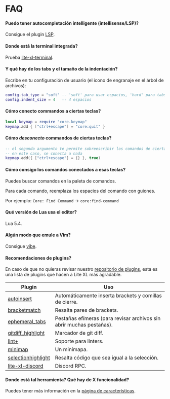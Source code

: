 # FAQ

#### Puedo tener autocompletación intelligente (intellisense/LSP)?

Consigue el plugin [LSP].

#### Donde está la terminal integrada?

Prueba [lite-xl-terminal].

#### Y qué hay de los tabs y el tamaño de la indentación?

Escribe en tu configuración de usuario (el icono de engranaje en el árbol de archivos):

```lua
config.tab_type = "soft" -- 'soft' para usar espacios, 'hard' para tabs reales (\t)
config.indent_size = 4   -- 4 espacios
```

#### Cómo conecto commandos a ciertas teclas?

```lua
local keymap = require "core.keymap"
keymap.add { ["ctrl+escape"] = "core:quit" }
```

#### Cómo *desconecto* commandos de ciertas teclas?

```lua
-- el segundo argumento te permite sobreescribir los comandos de ciertas teclas
-- en este caso, se conecta a nada
keymap.add({ ["ctrl+escape"] = {} }, true)
```

#### Cómo consigo los comandos conectados a esas teclas?

Puedes buscar comandos en la paleta de comandos.

Para cada comando, reemplaza los espacios del comando con guiones.

Por ejemplo: `Core: Find Command` → `core:find-command`

#### Qué versión de Lua usa el editor?

Lua 5.4.

#### Algún modo que emule a Vim?

Consigue [vibe].

#### Recomendaciones de plugins?

En caso de que no quieras revisar nuestro [repositorio de plugins][1],
esta es una lista de plugins que hacen a Lite XL más agradable.

| Plugin               | Uso
| ---                  | ---
| [autoinsert]         | Automáticamente inserta brackets y comillas de cierre.
| [bracketmatch]       | Resalta pares de brackets.
| [ephemeral_tabs]     | Pestañas efímeras (para revisar archivos sin abrir muchas pestañas).
| [gitdiff_highlight]  | Marcador de git diff.
| [lint+]              | Soporte para linters.
| [minimap]            | Un minimapa.
| [selectionhighlight] | Resalta código que sea igual a la selección.
| [lite-xl-discord]    | Discord RPC.

#### Donde está tal herramienta? Qué hay de X funcionalidad?

Puedes tener más información en la [página de características](/es/about/features).


[LSP]:                https://github.com/lite-xl/lite-xl-lsp
[lite-xl-terminal]:   https://github.com/adamharrison/lite-xl-terminal
[vibe]:               https://github.com/eugenpt/lite-xl-vibe
[autoinsert]:         https://github.com/lite-xl/lite-xl-plugins/blob/master/plugins/autoinsert.lua?raw=1
[bracketmatch]:       https://github.com/lite-xl/lite-xl-plugins/blob/master/plugins/bracketmatch.lua?raw=1
[ephemeral_tabs]:     https://github.com/lite-xl/lite-xl-plugins/blob/master/plugins/ephemeral_tabs.lua?raw=1
[gitdiff_highlight]:  https://github.com/vincens2005/lite-xl-gitdiff-highlight
[lint+]:              https://github.com/liquid600pgm/lintplus
[minimap]:            https://github.com/lite-xl/lite-xl-plugins/blob/master/plugins/minimap.lua?raw=1
[selectionhighlight]: https://github.com/lite-xl/lite-xl-plugins/blob/master/plugins/selectionhighlight.lua?raw=1
[lite-xl-discord]:    https://github.com/vincens2005/lite-xl-discord

[1]: https://github.com/lite-xl/lite-xl-plugins

